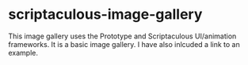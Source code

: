 # scriptaculous-image-gallery

This image gallery uses the Prototype and Scriptaculous UI/animation frameworks.  It is a basic image gallery.  I have also inlcuded a link to an example.
